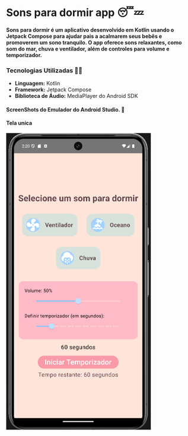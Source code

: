 # Sons para dormir app 😴💤

#### Sons para dormir é um aplicativo desenvolvido em Kotlin usando o Jetpack Compose para ajudar pais a acalmarem seus bebês e promoverem um sono tranquilo. O app oferece sons relaxantes, como som do mar, chuva e ventilador, além de controles para volume e temporizador.
  
### Tecnologias Utilizadas 👩‍💻
* **Linguagem:** Kotlin
* **Framework:** Jetpack Compose
* **Biblioteca de Áudio:** MediaPlayer do Android SDK

#### ScreenShots do Emulador do Android Studio. 📱
#### Tela uníca
<div>
</p align="center">
<img height="800em" src="https://github.com/miri12345/PROA-Android/blob/main/Sons%20para%20dormir%20app/Imagens/Captura%20de%20tela%202024-11-29%20232019.png" />
</div>
